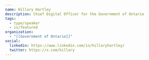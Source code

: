 ```yaml
---
name: Hillary Hartley
description: Chief Digital Officer for the Government of Ontario
tags:
  - type/speaker
  - is/featured
organization:
  - "[[Government of Ontario]]"
social:
  linkedin: https://www.linkedin.com/in/hillaryhartley/
  twitter: https://x.com/hillary
---
```


